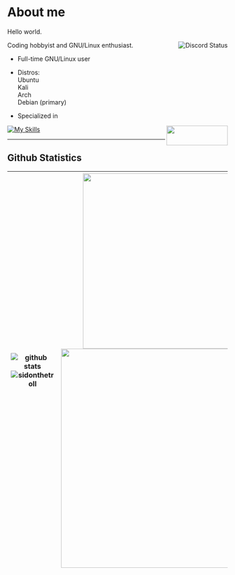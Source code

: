 # About me
Hello world.<br>

<a href="https://discord.com/users/728604179186188368">
  <img align="right" src="https://lanyard.cnrad.dev/api/728604179186188368?idleMessage=Probably%20doing%20homework%20or%20coding." alt="Discord Status">
</a>

Coding hobbyist and GNU/Linux enthusiast.

- Full-time GNU/Linux user

- Distros:<br>
Ubuntu<br>
Kali<br>
Arch<br>
Debian (primary)

- Specialized in<br> 
<a href = "https://discord.com/users/728604179186188368">
  <img align = "right" src = "https://media.discordapp.net/attachments/876696663060774942/1126887337943638066/contact-me-by-sidonthetroll.png" width = 140 height = 45>
</a> 

[![My Skills](https://skillicons.dev/icons?i=docker,linux,bash,vim,neovim,py,md&theme=dark)](https://skillicons.dev)

---

## Github Statistics

| <img align="center" src="https://readme-card-33c9.vercel.app/api/?username=sidonthetroll&theme=aura&show_icons=true&&hide_border=false" alt="github stats" /><img align="center" src="https://github-readme-streak-stats.herokuapp.com/?user=sidonthetroll&theme=aura" alt="sidonthetroll">| <img align="center" src="https://readme-card-33c9.vercel.app/api/top-langs/?username=sidonthetroll&theme=aura&hide_border=false&layout=pie" height=400><img align=center src='https://readme-card-33c9.vercel.app/api/wakatime?username=sidonthetroll&theme=aura&hide_border=false' width=500> |
| ------------- | ------------- |
